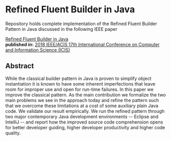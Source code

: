 <h1>Refined Fluent Builder in Java</h1>

Repository holds complete implementation of the Refined Fluent Builder Pattern in Java discussed in the following IEEE paper<br> 

<a href="https://ieeexplore.ieee.org/document/8466532">Refined Fluent Builder in Java</a><br>
<b>published in:</b> <a href="https://ieeexplore.ieee.org/xpl/mostRecentIssue.jsp?punumber=8430032">2018 IEEE/ACIS 17th International Conference on Computer and Information Science (ICIS)</a>

<h2>Abstract</h2>

While the classical builder pattern in Java is proven to simplify object instantiation it is known to have some inherent imperfections that leave room for improper use and open for run-time failures. In this paper we improve the classical pattern. As the main contribution we formalize the two main problems we see in the approach today and refine the pattern such that we overcome these limitations at a cost of some auxiliary plain Java code. We validate our result empirically.  We run the refined pattern through two major contemporary Java development environments -- Eclipse and IntelliJ -- and report how the improved source code comprehension opens for better developer guiding, higher developer productivity and higher code quality.
  

